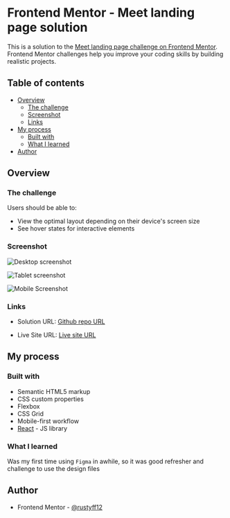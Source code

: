 # Frontend Mentor - Meet landing page solution

This is a solution to the [Meet landing page challenge on Frontend Mentor](https://www.frontendmentor.io/challenges/meet-landing-page-rbTDS6OUR). Frontend Mentor challenges help you improve your coding skills by building realistic projects.

## Table of contents

- [Overview](#overview)
  - [The challenge](#the-challenge)
  - [Screenshot](#screenshot)
  - [Links](#links)
- [My process](#my-process)
  - [Built with](#built-with)
  - [What I learned](#what-i-learned)
- [Author](#author)

## Overview

### The challenge

Users should be able to:

- View the optimal layout depending on their device's screen size
- See hover states for interactive elements

### Screenshot

![Desktop screenshot](design/screenshots/desktop-screenshot.png)

![Tablet screenshot](design/screenshots/tablet-screenshot.png)

![Mobile Screenshot](design/screenshots/mobile-screenshot.png)

### Links

- Solution URL: [Github repo URL](https://github.com/frontend-rustyff12/17-meet-landing-page)

- Live Site URL: [Live site URL](https://meet-landing-page-rustyff12.netlify.app/)

## My process

### Built with

- Semantic HTML5 markup
- CSS custom properties
- Flexbox
- CSS Grid
- Mobile-first workflow
- [React](https://reactjs.org/) - JS library

### What I learned

Was my first time using `Figma` in awhile, so it was good refresher and challenge to use the design files

## Author

- Frontend Mentor - [@rustyff12](https://www.frontendmentor.io/profile/rustyff12)

